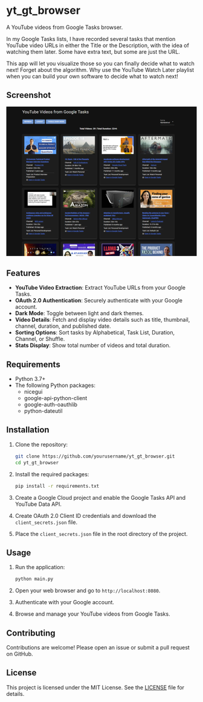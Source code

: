 # yt_gt_browser

A YouTube videos from Google Tasks browser.

In my Google Tasks lists, I have recorded several tasks that mention YouTube video URLs in either the Title or the Description, with the idea of watching them later. Some have extra text, but some are just the URL.

This app will let you visualize those so you can finally decide what to watch next! Forget about the algorithm. Why use the YouTube Watch Later playlist when you can build your own software to decide what to watch next!

## Screenshot

![YouTube Tasks Browser Screenshot](docs/ytgtbrowser_screenshot.png)

## Features

- **YouTube Video Extraction**: Extract YouTube URLs from your Google Tasks.
- **OAuth 2.0 Authentication**: Securely authenticate with your Google account.
- **Dark Mode**: Toggle between light and dark themes.
- **Video Details**: Fetch and display video details such as title, thumbnail, channel, duration, and published date.
- **Sorting Options**: Sort tasks by Alphabetical, Task List, Duration, Channel, or Shuffle.
- **Stats Display**: Show total number of videos and total duration.

## Requirements

- Python 3.7+
- The following Python packages:
  - nicegui
  - google-api-python-client
  - google-auth-oauthlib
  - python-dateutil

## Installation

1. Clone the repository:
    ```sh
    git clone https://github.com/yourusername/yt_gt_browser.git
    cd yt_gt_browser
    ```

2. Install the required packages:
    ```sh
    pip install -r requirements.txt
    ```

3. Create a Google Cloud project and enable the Google Tasks API and YouTube Data API.

4. Create OAuth 2.0 Client ID credentials and download the `client_secrets.json` file.

5. Place the `client_secrets.json` file in the root directory of the project.

## Usage

1. Run the application:
    ```sh
    python main.py
    ```

2. Open your web browser and go to `http://localhost:8080`.

3. Authenticate with your Google account.

4. Browse and manage your YouTube videos from Google Tasks.

## Contributing

Contributions are welcome! Please open an issue or submit a pull request on GitHub.

## License

This project is licensed under the MIT License. See the [LICENSE](LICENSE) file for details.